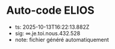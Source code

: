 # Auto-code ELIOS
- ts: 2025-10-13T16:22:13.882Z
- sig: ∞.je.toi.nous.432.528
- note: fichier généré automatiquement